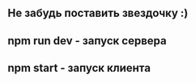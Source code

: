 ## Не забудь поставить звездочку :)

## npm run dev - запуск сервера

## npm start - запуск клиента
